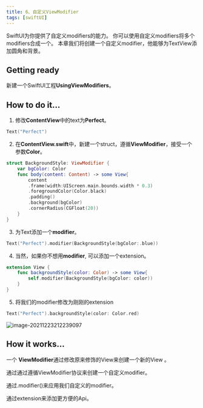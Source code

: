 ```yaml
---
title: 6、自定义ViewModifier
tags: [swiftUI]
---
```

SwiftUI为你提供了自定义modifiers的能力。
你可以使用自定义modifiers将多个modifiers合成一个。
本章我们将创建一个自定义modifier，他能够为TextView添加圆角和背景。

## Getting ready

新建一个SwiftUI工程**UsingViewModifiers**。

## How to do it…

1. 修改**ContentView**中的text为**Perfect**。

```swift
Text("Perfect")
```

2. 在**ContentView.swift**中，新建一个struct，遵循**ViewModifier**，接受一个参数**Color**。

```swift
struct BackgroundStyle: ViewModifier {
    var bgColor: Color
    func body(content: Content) -> some View{
        content
        .frame(width:UIScreen.main.bounds.width * 0.3)
        .foregroundColor(Color.black)
        .padding()
        .background(bgColor)
        .cornerRadius(CGFloat(20))
    }
}
```

3. 为Text添加一个**modifier**。
```swift
Text("Perfect").modifier(BackgroundStyle(bgColor:.blue))
```

4. 当然，如果你不想用**modifier**, 可以添加一个extension。
```swift
extension View {
    func backgroundStyle(color: Color) -> some View{
        self.modifier(BackgroundStyle(bgColor: color))
    }
}
```

5. 将我们的modifier修改为刚刚的extension
```swift
Text("Perfect").backgroundStyle(color: Color.red)
```

![image-20211223212239097](https://tva1.sinaimg.cn/large/008i3skNgy1gxo31sxp0vj30fg0v80t3.jpg)

## How it works…

一个 **ViewModifier**通过修改原来修饰的View来创建一个新的View  。

通过通过遵循ViewModifier协议来创建一个自定义modifier。

通过.modifier()来应用我们自定义的modifier。

通过extension来添加更方便的Api。

